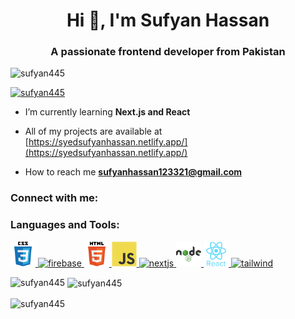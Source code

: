 <h1 align="center">Hi 👋, I'm Sufyan Hassan</h1>
<h3 align="center">A passionate frontend developer from Pakistan</h3>

<p align="left"> <img src="https://komarev.com/ghpvc/?username=sufyan445&label=Profile%20views&color=0e75b6&style=flat" alt="sufyan445" /> </p>

<p align="left"> <a href="https://github.com/ryo-ma/github-profile-trophy"><img src="https://github-profile-trophy.vercel.app/?username=sufyan445" alt="sufyan445" /></a> </p>

- I’m currently learning **Next.js and React**

- All of my projects are available at [https://syedsufyanhassan.netlify.app/](https://syedsufyanhassan.netlify.app/)

- How to reach me **sufyanhassan123321@gmail.com**

<h3 align="left">Connect with me:</h3>
<p align="left">
</p>

<h3 align="left">Languages and Tools:</h3>
<p align="left"> <a href="https://www.w3schools.com/css/" target="_blank" rel="noreferrer"> <img src="https://raw.githubusercontent.com/devicons/devicon/master/icons/css3/css3-original-wordmark.svg" alt="css3" width="40" height="40"/> </a> <a href="https://firebase.google.com/" target="_blank" rel="noreferrer"> <img src="https://www.vectorlogo.zone/logos/firebase/firebase-icon.svg" alt="firebase" width="40" height="40"/> </a> <a href="https://www.w3.org/html/" target="_blank" rel="noreferrer"> <img src="https://raw.githubusercontent.com/devicons/devicon/master/icons/html5/html5-original-wordmark.svg" alt="html5" width="40" height="40"/> </a> <a href="https://developer.mozilla.org/en-US/docs/Web/JavaScript" target="_blank" rel="noreferrer"> <img src="https://raw.githubusercontent.com/devicons/devicon/master/icons/javascript/javascript-original.svg" alt="javascript" width="40" height="40"/> </a> <a href="https://nextjs.org/" target="_blank" rel="noreferrer"> <img src="https://cdn.worldvectorlogo.com/logos/nextjs-2.svg" alt="nextjs" width="40" height="40"/> </a> <a href="https://nodejs.org" target="_blank" rel="noreferrer"> <img src="https://raw.githubusercontent.com/devicons/devicon/master/icons/nodejs/nodejs-original-wordmark.svg" alt="nodejs" width="40" height="40"/> </a> <a href="https://reactjs.org/" target="_blank" rel="noreferrer"> <img src="https://raw.githubusercontent.com/devicons/devicon/master/icons/react/react-original-wordmark.svg" alt="react" width="40" height="40"/> </a> <a href="https://tailwindcss.com/" target="_blank" rel="noreferrer"> <img src="https://www.vectorlogo.zone/logos/tailwindcss/tailwindcss-icon.svg" alt="tailwind" width="40" height="40"/> </a> </p>

<p><img align="left" src="https://github-readme-stats.vercel.app/api/top-langs?username=sufyan445&show_icons=true&theme=dark&locale=en&layout=compact" alt="sufyan445" /></p>

<p>&nbsp;<img align="center" src="https://github-readme-stats.vercel.app/api?username=sufyan445&show_icons=true&theme=dark&locale=en" alt="sufyan445" /></p>

<p><img align="center" src="https://github-readme-streak-stats.herokuapp.com/?user=sufyan445&theme=dark" alt="sufyan445" /></p>


